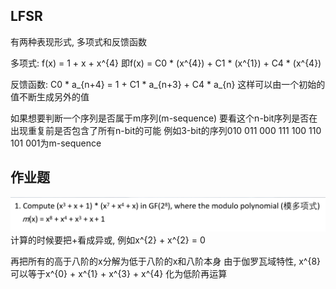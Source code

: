 ## LFSR

有两种表现形式, 多项式和反馈函数

多项式: f(x) = 1 + x + x^{4}
即f(x) = C0 * (x^{4}) + C1 * (x^{1}) + C4 * (x^{4})

反馈函数: C0 * a_{n+4} = 1 + C1 * a_{n+3} + C4 * a_{n}
这样可以由一个初始的值不断生成另外的值

如果想要判断一个序列是否属于m序列(m-sequence)
要看这个n-bit序列是否在出现重复前是否包含了所有n-bit的可能
例如3-bit的序列010 011 000 111 100 110 101 001为m-sequence

## 作业题

![](./lfsr/test.png)
计算的时候要把+看成异或, 例如x^{2} + x^{2} = 0

再把所有的高于八阶的x分解为低于八阶的x和八阶本身
由于伽罗瓦域特性, x^{8}可以等于x^{0} + x^{1} + x^{3} + x^{4}
化为低阶再运算
